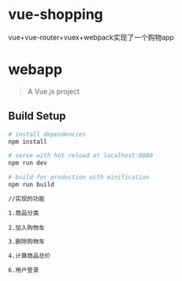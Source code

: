 # vue-shopping
vue+vue-router+vuex+webpack实现了一个购物app
# webapp

> A Vue.js project

## Build Setup

``` bash
# install dependencies
npm install

# serve with hot reload at localhost:8080
npm run dev

# build for production with minification
npm run build

//实现的功能

1.商品分类
 
2.加入购物车

3.删除购物车

4.计算商品总价

6.用户登录

